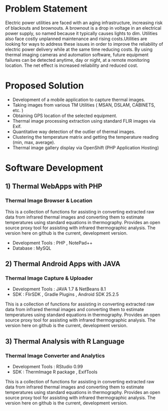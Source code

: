 #	Problem Statement

Electric power utilities are faced with an aging infrastructure, increasing risk of blackouts and brownouts. 
A brownout is a drop in voltage in an electrical power supply, so named because it typically causes lights to dim. Utilities also face costly unplanned maintenance and rising costs.Utilities are looking for ways to address these issues in order to improve the reliability of electric power delivery while at the same time reducing costs. By using thermal imaging cameras and automation software, future equipment failures can be detected anytime, day or night, at a remote monitoring location. The net effect is increased reliability and reduced cost.


#	Proposed Solution

*	Development of a mobile application to capture thermal images.
*	Taking images from various TM Utilities ( MSAN, DSLAM, CABINETS, etc. )  
*	Obtaining GPS location of the selected equipment.
*	Thermal image processing extraction using standard FLIR images via Exif.
*	Quantitative way detection of the outlier of thermal images.
*	Clustering the temperature matrix and getting the temperature reading (min, max, average).
*	Thermal image gallery display via OpenShift (PHP Application Hosting)

#	Software Development

## 1) Thermal WebApps with PHP 
### Thermal Image Browser & Location

This is a collection of functions for assisting in converting extracted raw data from infrared thermal images and converting them to estimate temperatures using standard equations in thermography. Provides an open source proxy tool for assisting with infrared thermographic analysis. The version here on github is the current, development version. 

*	Development Tools : PHP , NotePad++
*	Database : MySQL 

## 2) Thermal Android Apps with JAVA 
### Thermal Image Capture & Uploader

*	Development Tools : JAVA 1.7 & NetBeans 8.1 
*	SDK : FlirSDK , Gradle Plugins , Android SDK 25.2.5

This is a collection of functions for assisting in converting extracted raw data from infrared thermal images and converting them to estimate temperatures using standard equations in thermography. Provides an open source proxy tool for assisting with infrared thermographic analysis. The version here on github is the current, development version. 

## 3) Thermal Analysis with R Language
### Thermal Image Converter and Analytics

*	Development Tools : RStudio 0.99 
*	SDK : ThermImage R package , ExifTools   

This is a collection of functions for assisting in converting extracted raw data from infrared thermal images and converting them to estimate temperatures using standard equations in thermography. Provides an open source proxy tool for assisting with infrared thermographic analysis. The version here on github is the current, development version. 

